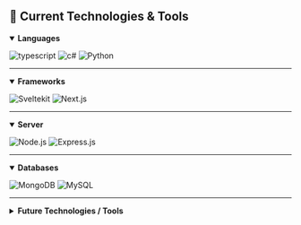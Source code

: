

## 🔧 Current Technologies & Tools
<details open>
  <summary><strong>Languages</strong></summary>
  <p></p>
  <div>
    <img src="https://img.shields.io/badge/typescript-%23007ACC.svg?style=for-the-badge&logo=typescript&logoColor=white" alt="typescript" />
    <img src="https://img.shields.io/badge/c%23-%23239120.svg?style=for-the-badge&logo=c-sharp&logoColor=white" alt="c#" />
    <img src="https://img.shields.io/badge/python-3670A0?style=for-the-badge&logo=python&logoColor=ffdd54" alt="Python" />
  </div>
  <hr>
</details>
<details open>
  <summary><strong>Frameworks</strong></summary>
  <p></p>
  <div>
    <img src="https://img.shields.io/badge/SvelteKit-FF3E00?style=for-the-badge&logo=Svelte&logoColor=white" alt="Sveltekit" />
    <img src="https://img.shields.io/badge/Next-black?style=for-the-badge&logo=next.js&logoColor=white" alt="Next.js" />
  </div>
  <hr>
</details>
<details open>
  <summary><strong>Server</strong></summary>
  <p></p>
  <div>
    <img src="https://img.shields.io/badge/node.js-6DA55F?style=for-the-badge&logo=node.js&logoColor=white" alt="Node.js" />
    <img src="https://img.shields.io/badge/express.js-%23404d59.svg?style=for-the-badge&logo=express&logoColor=%2361DAFB" alt="Express.js" />
  </div>
  <hr>
</details>
<details open>
  <summary><strong>Databases</strong></summary>
  <p></p>
  <div>
    <img src="https://img.shields.io/badge/MongoDB-%234ea94b.svg?style=for-the-badge&logo=mongodb&logoColor=white" alt="MongoDB" />
    <img src="https://img.shields.io/badge/mysql-%2300f.svg?style=for-the-badge&logo=mysql&logoColor=white" alt="MySQL" />
  </div>
  <hr>
</details>
<details>
  <summary><strong>Future Technologies / Tools</strong></summary>
  <p></p>
  <div>
    <img src="https://img.shields.io/badge/react_native-%2320232a.svg?style=for-the-badge&logo=react&logoColor=%2361DAFB" alt="React Native" />
    <img src="https://img.shields.io/badge/expo-1C1E24?style=for-the-badge&logo=expo&logoColor=#D04A37" alt="Expo" />
    <img src="https://img.shields.io/badge/-jest-%23C21325?style=for-the-badge&logo=jest&logoColor=white" alt="Jest" />
    <img src="https://img.shields.io/badge/blazor-%235C2D91.svg?style=for-the-badge&logo=blazor&logoColor=white" alt=".NET" />
    <img src="https://img.shields.io/badge/.NET-5C2D91?style=for-the-badge&logo=.net&logoColor=white" alt="Blazor" />
    <img src="https://img.shields.io/badge/rust-%23000000.svg?style=for-the-badge&logo=rust&logoColor=white" alt="Rust" />
  </div>
</details>
<!--
[![Top Langs](https://github-readme-stats-git-masterrstaa-rickstaa.vercel.app/api/top-langs/?username=anuraghazra)](https://github.com/j-boardman/github-readme-stats)
-->

<!--
## 📚 Currently Learning
![Next JS](https://img.shields.io/badge/Next-black?style=for-the-badge&logo=next.js&logoColor=white)

## ⏳ Future Technologies & Tools
![React Native](https://img.shields.io/badge/React_Native-20232A?style=for-the-badge&logo=react&logoColor=61DAFB)
![Rust](https://img.shields.io/badge/rust-%23000000.svg?style=for-the-badge&logo=rust&logoColor=white)
![C#](https://img.shields.io/badge/C%23-239120?style=for-the-badge&logo=c-sharp&logoColor=white)
![.Net](https://img.shields.io/badge/.NET-5C2D91?style=for-the-badge&logo=.net&logoColor=white)
![Postgres](https://img.shields.io/badge/postgres-%23316192.svg?style=for-the-badge&logo=postgresql&logoColor=white)
![Docker](https://img.shields.io/badge/docker-%230db7ed.svg?style=for-the-badge&logo=docker&logoColor=white)
-->
<!-- 
ADD: React-query, GraphQL
-->

<!-- 
## 📈 Stats 

<img
  src="https://github-readme-stats.vercel.app/api?username=J-boardman&show_icons=true&theme=react&&hide_border=true"
  width="48%"
/>
<img
  src="https://github-readme-streak-stats.herokuapp.com/?user=J-boardman&&theme=react&&hide_border=true"
  width="48%"
/>

 -->
<!-- 
## 📈 Stats

<img
  src="https://github-readme-stats.vercel.app/api?username=J-boardman&show_icons=true&theme=react&&hide_border=true"
  width="48%"
/>
<img
  src="https://github-readme-streak-stats.herokuapp.com/?user=J-boardman&&theme=react&&hide_border=true"
  width="48%"
/>

 -->
